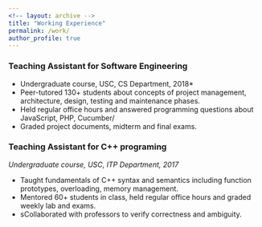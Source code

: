 ```yaml
---
<!-- layout: archive -->
title: "Working Experience"
permalink: /work/
author_profile: true
---
```



### Teaching Assistant for Software Engineering
* Undergraduate course, USC, CS Department, 2018*
* Peer-tutored 130+ students about concepts of project management, architecture, design, testing and maintenance phases.
* Held regular office hours and answered programming questions about JavaScript, PHP, Cucumber/
* Graded project documents, midterm and final exams.



### Teaching Assistant for C++ programing
*Undergraduate course, USC, ITP Department, 2017*
* Taught fundamentals of C++ syntax and semantics including function prototypes, overloading, memory management.
* Mentored 60+ students in class, held regular office hours and graded weekly lab and exams.
* sCollaborated with professors to verify correctness and ambiguity.
